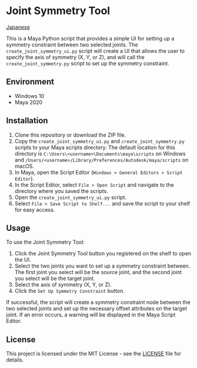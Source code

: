 # Joint Symmetry Tool

[Japanese](README-ja.md)

This is a Maya Python script that provides a simple UI for setting up a symmetry constraint between two selected joints. The `create_joint_symmetry_ui.py` script will create a UI that allows the user to specify the axis of symmetry (X, Y, or Z), and will call the `create_joint_symmetry.py` script to set up the symmetry constraint.

## Environment

- Windows 10
- Maya 2020

## Installation

1. Clone this repository or download the ZIP file.
2. Copy the `create_joint_symmetry_ui.py` and `create_joint_symmetry.py` scripts to your Maya scripts directory. The default location for this directory is `C:\Users\<username>\Documents\maya\scripts` on Windows and `/Users/<username>/Library/Preferences/Autodesk/maya/scripts` on macOS.
3. In Maya, open the Script Editor (`Windows > General Editors > Script Editor`).
4. In the Script Editor, select `File > Open Script` and navigate to the directory where you saved the scripts.
5. Open the `create_joint_symmetry_ui.py` script.
6. Select `File > Save Script to Shelf...` and save the script to your shelf for easy access.

## Usage

To use the Joint Symmetry Tool:

1. Click the Joint Symmetry Tool button you registered on the shelf to open the UI.
2. Select the two joints you want to set up a symmetry constraint between. The first joint you select will be the source joint, and the second joint you select will be the target joint.
3. Select the axis of symmetry (X, Y, or Z).
4. Click the `Set Up Symmetry Constraint` button.

If successful, the script will create a symmetry constraint node between the two selected joints and set up the necessary offset attributes on the target joint. If an error occurs, a warning will be displayed in the Maya Script Editor.

## License

This project is licensed under the MIT License - see the [LICENSE](LICENSE) file for details.
